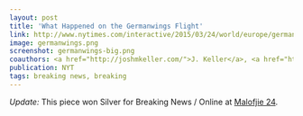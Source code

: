 ```yaml
---
layout: post
title: 'What Happened on the Germanwings Flight'
link: http://www.nytimes.com/interactive/2015/03/24/world/europe/germanwings-plane-crash-map.html#descent
image: germanwings.png
screenshot: germanwings-big.png
coauthors: <a href="http://joshmkeller.com/">J. Keller</a>, <a href="https://twitter.com/kkrebeccalai">KK Lai</a> & <a href="http://cargocollective.com/timwallace">T. Wallace</a>
publication: NYT
tags: breaking news, breaking
---
```


_Update:_ This piece won Silver for Breaking News / Online at [Malofjie 24](http://www.malofiejgraphics.com/wp-content/uploads/2016/03/M24_-AWARDS-LIST_OK.pdf).
